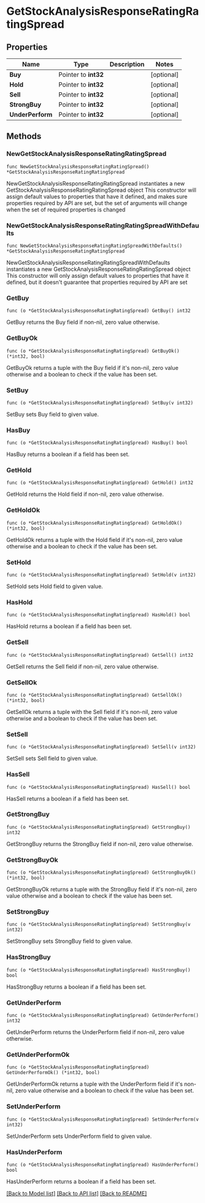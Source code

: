# GetStockAnalysisResponseRatingRatingSpread

## Properties

Name | Type | Description | Notes
------------ | ------------- | ------------- | -------------
**Buy** | Pointer to **int32** |  | [optional] 
**Hold** | Pointer to **int32** |  | [optional] 
**Sell** | Pointer to **int32** |  | [optional] 
**StrongBuy** | Pointer to **int32** |  | [optional] 
**UnderPerform** | Pointer to **int32** |  | [optional] 

## Methods

### NewGetStockAnalysisResponseRatingRatingSpread

`func NewGetStockAnalysisResponseRatingRatingSpread() *GetStockAnalysisResponseRatingRatingSpread`

NewGetStockAnalysisResponseRatingRatingSpread instantiates a new GetStockAnalysisResponseRatingRatingSpread object
This constructor will assign default values to properties that have it defined,
and makes sure properties required by API are set, but the set of arguments
will change when the set of required properties is changed

### NewGetStockAnalysisResponseRatingRatingSpreadWithDefaults

`func NewGetStockAnalysisResponseRatingRatingSpreadWithDefaults() *GetStockAnalysisResponseRatingRatingSpread`

NewGetStockAnalysisResponseRatingRatingSpreadWithDefaults instantiates a new GetStockAnalysisResponseRatingRatingSpread object
This constructor will only assign default values to properties that have it defined,
but it doesn't guarantee that properties required by API are set

### GetBuy

`func (o *GetStockAnalysisResponseRatingRatingSpread) GetBuy() int32`

GetBuy returns the Buy field if non-nil, zero value otherwise.

### GetBuyOk

`func (o *GetStockAnalysisResponseRatingRatingSpread) GetBuyOk() (*int32, bool)`

GetBuyOk returns a tuple with the Buy field if it's non-nil, zero value otherwise
and a boolean to check if the value has been set.

### SetBuy

`func (o *GetStockAnalysisResponseRatingRatingSpread) SetBuy(v int32)`

SetBuy sets Buy field to given value.

### HasBuy

`func (o *GetStockAnalysisResponseRatingRatingSpread) HasBuy() bool`

HasBuy returns a boolean if a field has been set.

### GetHold

`func (o *GetStockAnalysisResponseRatingRatingSpread) GetHold() int32`

GetHold returns the Hold field if non-nil, zero value otherwise.

### GetHoldOk

`func (o *GetStockAnalysisResponseRatingRatingSpread) GetHoldOk() (*int32, bool)`

GetHoldOk returns a tuple with the Hold field if it's non-nil, zero value otherwise
and a boolean to check if the value has been set.

### SetHold

`func (o *GetStockAnalysisResponseRatingRatingSpread) SetHold(v int32)`

SetHold sets Hold field to given value.

### HasHold

`func (o *GetStockAnalysisResponseRatingRatingSpread) HasHold() bool`

HasHold returns a boolean if a field has been set.

### GetSell

`func (o *GetStockAnalysisResponseRatingRatingSpread) GetSell() int32`

GetSell returns the Sell field if non-nil, zero value otherwise.

### GetSellOk

`func (o *GetStockAnalysisResponseRatingRatingSpread) GetSellOk() (*int32, bool)`

GetSellOk returns a tuple with the Sell field if it's non-nil, zero value otherwise
and a boolean to check if the value has been set.

### SetSell

`func (o *GetStockAnalysisResponseRatingRatingSpread) SetSell(v int32)`

SetSell sets Sell field to given value.

### HasSell

`func (o *GetStockAnalysisResponseRatingRatingSpread) HasSell() bool`

HasSell returns a boolean if a field has been set.

### GetStrongBuy

`func (o *GetStockAnalysisResponseRatingRatingSpread) GetStrongBuy() int32`

GetStrongBuy returns the StrongBuy field if non-nil, zero value otherwise.

### GetStrongBuyOk

`func (o *GetStockAnalysisResponseRatingRatingSpread) GetStrongBuyOk() (*int32, bool)`

GetStrongBuyOk returns a tuple with the StrongBuy field if it's non-nil, zero value otherwise
and a boolean to check if the value has been set.

### SetStrongBuy

`func (o *GetStockAnalysisResponseRatingRatingSpread) SetStrongBuy(v int32)`

SetStrongBuy sets StrongBuy field to given value.

### HasStrongBuy

`func (o *GetStockAnalysisResponseRatingRatingSpread) HasStrongBuy() bool`

HasStrongBuy returns a boolean if a field has been set.

### GetUnderPerform

`func (o *GetStockAnalysisResponseRatingRatingSpread) GetUnderPerform() int32`

GetUnderPerform returns the UnderPerform field if non-nil, zero value otherwise.

### GetUnderPerformOk

`func (o *GetStockAnalysisResponseRatingRatingSpread) GetUnderPerformOk() (*int32, bool)`

GetUnderPerformOk returns a tuple with the UnderPerform field if it's non-nil, zero value otherwise
and a boolean to check if the value has been set.

### SetUnderPerform

`func (o *GetStockAnalysisResponseRatingRatingSpread) SetUnderPerform(v int32)`

SetUnderPerform sets UnderPerform field to given value.

### HasUnderPerform

`func (o *GetStockAnalysisResponseRatingRatingSpread) HasUnderPerform() bool`

HasUnderPerform returns a boolean if a field has been set.


[[Back to Model list]](../README.md#documentation-for-models) [[Back to API list]](../README.md#documentation-for-api-endpoints) [[Back to README]](../README.md)


